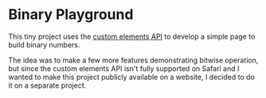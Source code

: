 # Binary Playground

This tiny project uses the [custom elements API](https://developer.mozilla.org/en-US/docs/Web/API/Web_components/Using_custom_elements) to develop a simple page to build binary numbers.

The idea was to make a few more features demonstrating bitwise operation, but since the custom elements API isn't fully supported on Safari and I wanted to make this project publicly available on a website, I decided to do it on a separate project.
